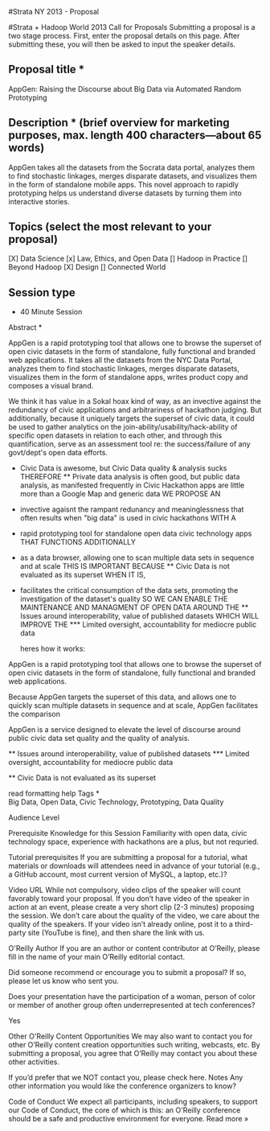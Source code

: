 #Strata NY 2013 - Proposal

#Strata + Hadoop World 2013 Call for Proposals
Submitting a proposal is a two stage process. First, enter the proposal details on this page. After submitting these, you will then be asked to input the speaker details.

## Proposal title *
AppGen: Raising the Discourse about Big Data via Automated Random Prototyping

## Description * (brief overview for marketing purposes, max. length 400 characters—about 65 words)
AppGen takes all the datasets from the Socrata data portal, analyzes them to find stochastic linkages, merges disparate datasets, and visualizes them in the form of standalone mobile apps. This novel approach to rapidly prototyping helps us understand diverse datasets by turning them into interactive stories.

## Topics (select the most relevant to your proposal)
[X] Data Science
[x] Law, Ethics, and Open Data
[] Hadoop in Practice
[] Beyond Hadoop
[X] Design
[] Connected World

## Session type
* 40 Minute Session

Abstract *

AppGen is a rapid prototyping tool that allows one to browse the superset of open civic datasets in the form of standalone, fully functional and branded web applications. It takes all the datasets from the NYC Data Portal, analyzes them to find stochastic linkages, merges disparate datasets, visualizes them in the form of standalone apps, writes product copy and composes a visual brand. 

We think it has value in a Sokal hoax kind of way, as an invective against the redundancy of civic applications and arbitrariness of hackathon judging. But additionally, because it uniquely targets the superset of civic data, it could be used to gather analytics on the join-ability/usability/hack-ability of specific open datasets in relation to each other, and through this quantification, serve as an assessment tool re: the success/failure of any govt/dept's open data efforts.

* Civic Data is awesome, but Civic Data quality & analysis sucks
THEREFORE
** Private data analysis is often good, but public data analysis, as manifested frequently in Civic Hackathon apps are little more than a Google Map and generic data
WE PROPOSE AN
* invective agaisnt the rampant redunancy and meaninglessness that often results when "big data" is used in civic hackathons
WITH A 
* rapid prototyping tool for standalone open data civic technology apps
THAT FUNCTIONS ADDITIONALLY
* as a data browser, allowing one to scan multiple data sets in sequence and at scale
THIS IS IMPORTANT BECAUSE
** Civic Data is not evaluated as its superset
WHEN IT IS, 
* facilitates the critical consumption of the data sets, promoting the investigation of the dataset's quality
SO WE CAN ENABLE THE MAINTENANCE AND MANAGMENT OF OPEN DATA AROUND THE
** Issues around interoperability, value of published datasets
WHICH WILL IMPROVE THE
*** Limited oversight, accountability for mediocre public data

    heres how it works:
    


AppGen is a rapid prototyping tool that allows one to browse the superset of open civic datasets in the form of standalone, fully functional and branded web applications. 

Because AppGen targets the superset of this data, and allows one to quickly scan multiple datasets in sequence and at scale, AppGen facilitates the comparison 

AppGen is a service designed to elevate the level of discourse around public civic data set quality and the quality of analysis.


** Issues around interoperability, value of published datasets
*** Limited oversight, accountability for mediocre public data

** Civic Data is not evaluated as its superset



 read formatting help
Tags *        
Big Data, Open Data, Civic Technology, Prototyping, Data Quality


Audience Level 

Prerequisite Knowledge for this Session 
Familiarity with open data, civic technology space, experience with hackathons are a plus, but not requried.

Tutorial prerequisites 
If you are submitting a proposal for a tutorial, what materials or downloads will attendees need in advance of your tutorial (e.g., a GitHub account, most current version of MySQL, a laptop, etc.)?


Video URL 
While not compulsory, video clips of the speaker will count favorably toward your proposal. If you don’t have video of the speaker in action at an event, please create a very short clip (2-3 minutes) proposing the session. We don’t care about the quality of the video, we care about the quality of the speakers. If your video isn’t already online, post it to a third-party site (YouTube is fine), and then share the link with us.


O'Reilly Author 
If you are an author or content contributor at O’Reilly, please fill in the name of your main O’Reilly editorial contact.


Did someone recommend or encourage you to submit a proposal? If so, please let us know who sent you. 

Does your presentation have the participation of a woman, person of color or member of another group often underrepresented at tech conferences? 

Yes


Other O'Reilly Content Opportunities 
We may also want to contact you for other O’Reilly content creation opportunities such writing, webcasts, etc. By submitting a proposal, you agree that O’Reilly may contact you about these other activities.

  If you’d prefer that we NOT contact you, please check here.
Notes 
Any other information you would like the conference organizers to know?


Code of Conduct
We expect all participants, including speakers, to support our Code of Conduct, the core of which is this: an O'Reilly conference should be a safe and productive environment for everyone. Read more »

